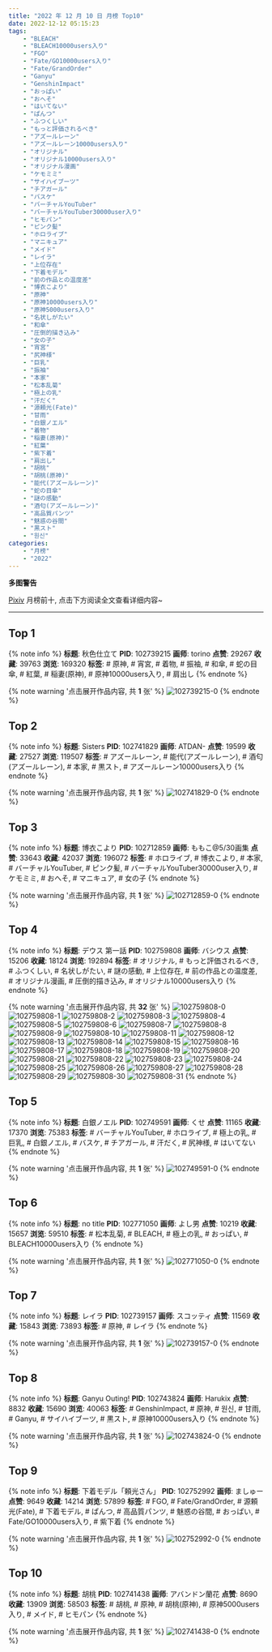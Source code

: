 ```yaml
---
title: "2022 年 12 月 10 日 月榜 Top10"
date: 2022-12-12 05:15:23
tags:
    - "BLEACH"
    - "BLEACH10000users入り"
    - "FGO"
    - "Fate/GO10000users入り"
    - "Fate/GrandOrder"
    - "Ganyu"
    - "GenshinImpact"
    - "おっぱい"
    - "おへそ"
    - "はいてない"
    - "ぱんつ"
    - "ふつくしい"
    - "もっと評価されるべき"
    - "アズールレーン"
    - "アズールレーン10000users入り"
    - "オリジナル"
    - "オリジナル10000users入り"
    - "オリジナル漫画"
    - "ケモミミ"
    - "サイハイブーツ"
    - "チアガール"
    - "バスケ"
    - "バーチャルYouTuber"
    - "バーチャルYouTuber30000user入り"
    - "ヒモパン"
    - "ピンク髪"
    - "ホロライブ"
    - "マニキュア"
    - "メイド"
    - "レイラ"
    - "上位存在"
    - "下着モデル"
    - "前の作品との温度差"
    - "博衣こより"
    - "原神"
    - "原神10000users入り"
    - "原神5000users入り"
    - "名状しがたい"
    - "和傘"
    - "圧倒的描き込み"
    - "女の子"
    - "宵宮"
    - "尻神様"
    - "巨乳"
    - "振袖"
    - "本家"
    - "松本乱菊"
    - "極上の乳"
    - "汗だく"
    - "源頼光(Fate)"
    - "甘雨"
    - "白銀ノエル"
    - "着物"
    - "稲妻(原神)"
    - "紅葉"
    - "紫下着"
    - "肩出し"
    - "胡桃"
    - "胡桃(原神)"
    - "能代(アズールレーン)"
    - "蛇の目傘"
    - "謎の感動"
    - "酒匂(アズールレーン)"
    - "高品質パンツ"
    - "魅惑の谷間"
    - "黒スト"
    - "원신"
categories:
    - "月榜"
    - "2022"
---
```


<i class="fa fa-triangle-exclamation"></i>**多图警告**<i class="fa fa-triangle-exclamation"></i>

[Pixiv](https://www.pixiv.net/) 月榜前十, 点击下方阅读全文查看详细内容~

<!-- more -->

---

## Top 1

{% note info %}
**标题**: 秋色仕立て
**PID**: 102739215 **画师**: torino
**点赞**: 29267 **收藏**: 39763 **浏览**: 169320
**标签**: # 原神, # 宵宮, # 着物, # 振袖, # 和傘, # 蛇の目傘, # 紅葉, # 稲妻(原神), # 原神10000users入り, # 肩出し
{% endnote %}

{% note warning '点击展开作品内容, 共 **1** 张' %}
![102739215-0](https://i.pixiv.re/img-original/img/2022/11/13/05/33/13/102739215_p0.jpg)
{% endnote %}

## Top 2

{% note info %}
**标题**: Sisters
**PID**: 102741829 **画师**: ATDAN-
**点赞**: 19599 **收藏**: 27527 **浏览**: 119507
**标签**: # アズールレーン, # 能代(アズールレーン), # 酒匂(アズールレーン), # 本家, # 黒スト, # アズールレーン10000users入り
{% endnote %}

{% note warning '点击展开作品内容, 共 **1** 张' %}
![102741829-0](https://i.pixiv.re/img-original/img/2022/11/13/07/49/52/102741829_p0.jpg)
{% endnote %}

## Top 3

{% note info %}
**标题**: 博衣こより
**PID**: 102712859 **画师**: ももこ@5/30画集
**点赞**: 33643 **收藏**: 42037 **浏览**: 196072
**标签**: # ホロライブ, # 博衣こより, # 本家, # バーチャルYouTuber, # ピンク髪, # バーチャルYouTuber30000user入り, # ケモミミ, # おへそ, # マニキュア, # 女の子
{% endnote %}

{% note warning '点击展开作品内容, 共 **1** 张' %}
![102712859-0](https://i.pixiv.re/img-original/img/2022/11/12/02/20/07/102712859_p0.png)
{% endnote %}

## Top 4

{% note info %}
**标题**: デウス     第一話
**PID**: 102759808 **画师**: バシウス
**点赞**: 15206 **收藏**: 18124 **浏览**: 192894
**标签**: # オリジナル, # もっと評価されるべき, # ふつくしい, # 名状しがたい, # 謎の感動, # 上位存在, # 前の作品との温度差, # オリジナル漫画, # 圧倒的描き込み, # オリジナル10000users入り
{% endnote %}

{% note warning '点击展开作品内容, 共 **32** 张' %}
![102759808-0](https://i.pixiv.re/img-original/img/2022/11/13/17/47/36/102759808_p0.jpg)
![102759808-1](https://i.pixiv.re/img-original/img/2022/11/13/17/47/36/102759808_p1.jpg)
![102759808-2](https://i.pixiv.re/img-original/img/2022/11/13/17/47/36/102759808_p2.jpg)
![102759808-3](https://i.pixiv.re/img-original/img/2022/11/13/17/47/36/102759808_p3.jpg)
![102759808-4](https://i.pixiv.re/img-original/img/2022/11/13/17/47/36/102759808_p4.jpg)
![102759808-5](https://i.pixiv.re/img-original/img/2022/11/13/17/47/36/102759808_p5.jpg)
![102759808-6](https://i.pixiv.re/img-original/img/2022/11/13/17/47/36/102759808_p6.jpg)
![102759808-7](https://i.pixiv.re/img-original/img/2022/11/13/17/47/36/102759808_p7.jpg)
![102759808-8](https://i.pixiv.re/img-original/img/2022/11/13/17/47/36/102759808_p8.jpg)
![102759808-9](https://i.pixiv.re/img-original/img/2022/11/13/17/47/36/102759808_p9.jpg)
![102759808-10](https://i.pixiv.re/img-original/img/2022/11/13/17/47/36/102759808_p10.jpg)
![102759808-11](https://i.pixiv.re/img-original/img/2022/11/13/17/47/36/102759808_p11.jpg)
![102759808-12](https://i.pixiv.re/img-original/img/2022/11/13/17/47/36/102759808_p12.jpg)
![102759808-13](https://i.pixiv.re/img-original/img/2022/11/13/17/47/36/102759808_p13.jpg)
![102759808-14](https://i.pixiv.re/img-original/img/2022/11/13/17/47/36/102759808_p14.jpg)
![102759808-15](https://i.pixiv.re/img-original/img/2022/11/13/17/47/36/102759808_p15.jpg)
![102759808-16](https://i.pixiv.re/img-original/img/2022/11/13/17/47/36/102759808_p16.jpg)
![102759808-17](https://i.pixiv.re/img-original/img/2022/11/13/17/47/36/102759808_p17.jpg)
![102759808-18](https://i.pixiv.re/img-original/img/2022/11/13/17/47/36/102759808_p18.jpg)
![102759808-19](https://i.pixiv.re/img-original/img/2022/11/13/17/47/36/102759808_p19.jpg)
![102759808-20](https://i.pixiv.re/img-original/img/2022/11/13/17/47/36/102759808_p20.jpg)
![102759808-21](https://i.pixiv.re/img-original/img/2022/11/13/17/47/36/102759808_p21.jpg)
![102759808-22](https://i.pixiv.re/img-original/img/2022/11/13/17/47/36/102759808_p22.jpg)
![102759808-23](https://i.pixiv.re/img-original/img/2022/11/13/17/47/36/102759808_p23.jpg)
![102759808-24](https://i.pixiv.re/img-original/img/2022/11/13/17/47/36/102759808_p24.jpg)
![102759808-25](https://i.pixiv.re/img-original/img/2022/11/13/17/47/36/102759808_p25.jpg)
![102759808-26](https://i.pixiv.re/img-original/img/2022/11/13/17/47/36/102759808_p26.jpg)
![102759808-27](https://i.pixiv.re/img-original/img/2022/11/13/17/47/36/102759808_p27.jpg)
![102759808-28](https://i.pixiv.re/img-original/img/2022/11/13/17/47/36/102759808_p28.jpg)
![102759808-29](https://i.pixiv.re/img-original/img/2022/11/13/17/47/36/102759808_p29.jpg)
![102759808-30](https://i.pixiv.re/img-original/img/2022/11/13/17/47/36/102759808_p30.jpg)
![102759808-31](https://i.pixiv.re/img-original/img/2022/11/13/17/47/36/102759808_p31.jpg)
{% endnote %}

## Top 5

{% note info %}
**标题**: 白銀ノエル
**PID**: 102749591 **画师**: くせ
**点赞**: 11165 **收藏**: 17370 **浏览**: 75383
**标签**: # バーチャルYouTuber, # ホロライブ, # 極上の乳, # 巨乳, # 白銀ノエル, # バスケ, # チアガール, # 汗だく, # 尻神様, # はいてない
{% endnote %}

{% note warning '点击展开作品内容, 共 **1** 张' %}
![102749591-0](https://i.pixiv.re/img-original/img/2022/11/13/10/16/47/102749591_p0.png)
{% endnote %}

## Top 6

{% note info %}
**标题**: no title
**PID**: 102771050 **画师**: よし男
**点赞**: 10219 **收藏**: 15657 **浏览**: 59510
**标签**: # 松本乱菊, # BLEACH, # 極上の乳, # おっぱい, # BLEACH10000users入り
{% endnote %}

{% note warning '点击展开作品内容, 共 **1** 张' %}
![102771050-0](https://i.pixiv.re/img-original/img/2022/11/13/23/08/51/102771050_p0.jpg)
{% endnote %}

## Top 7

{% note info %}
**标题**: レイラ
**PID**: 102739157 **画师**: スコッティ
**点赞**: 11569 **收藏**: 15843 **浏览**: 73893
**标签**: # 原神, # レイラ
{% endnote %}

{% note warning '点击展开作品内容, 共 **1** 张' %}
![102739157-0](https://i.pixiv.re/img-original/img/2022/11/13/00/00/05/102739157_p0.jpg)
{% endnote %}

## Top 8

{% note info %}
**标题**: Ganyu Outing!
**PID**: 102743824 **画师**: Harukix
**点赞**: 8832 **收藏**: 15690 **浏览**: 40063
**标签**: # GenshinImpact, # 原神, # 원신, # 甘雨, # Ganyu, # サイハイブーツ, # 黒スト, # 原神10000users入り
{% endnote %}

{% note warning '点击展开作品内容, 共 **1** 张' %}
![102743824-0](https://i.pixiv.re/img-original/img/2022/11/13/02/32/05/102743824_p0.png)
{% endnote %}

## Top 9

{% note info %}
**标题**: 下着モデル「頼光さん」
**PID**: 102752992 **画师**: ましゅー
**点赞**: 9649 **收藏**: 14214 **浏览**: 57899
**标签**: # FGO, # Fate/GrandOrder, # 源頼光(Fate), # 下着モデル, # ぱんつ, # 高品質パンツ, # 魅惑の谷間, # おっぱい, # Fate/GO10000users入り, # 紫下着
{% endnote %}

{% note warning '点击展开作品内容, 共 **1** 张' %}
![102752992-0](https://i.pixiv.re/img-original/img/2022/11/13/13/07/44/102752992_p0.jpg)
{% endnote %}

## Top 10

{% note info %}
**标题**: 胡桃
**PID**: 102741438 **画师**: アバンドン蘭花
**点赞**: 8690 **收藏**: 13909 **浏览**: 58503
**标签**: # 胡桃, # 原神, # 胡桃(原神), # 原神5000users入り, # メイド, # ヒモパン
{% endnote %}

{% note warning '点击展开作品内容, 共 **1** 张' %}
![102741438-0](https://i.pixiv.re/img-original/img/2022/11/13/00/55/13/102741438_p0.jpg)
{% endnote %}
